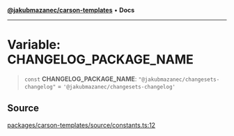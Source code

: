 [**@jakubmazanec/carson-templates**](../README.md) • **Docs**

---

# Variable: CHANGELOG_PACKAGE_NAME

> `const` **CHANGELOG_PACKAGE_NAME**: `"@jakubmazanec/changesets-changelog"` =
> `'@jakubmazanec/changesets-changelog'`

## Source

[packages/carson-templates/source/constants.ts:12](https://github.com/jakubmazanec/js-tools/blob/d8fb2f4f9576baa170e480eea0b247af3afdcd86/packages/carson-templates/source/constants.ts#L12)
